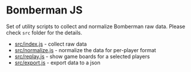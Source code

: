 # Bomberman JS

Set of utility scripts to collect and normalize Bomberman raw data.
Please check `src` folder for the details.

- [src/index.js](src/index.js) - collect raw data
- [src/normalize.js](src/normalize.js) - normalize the data for per-player format
- [src/replay.js](src/replay.js) - show game boards for a selected players
- [src/export.js](src/export.js) - export data to a json
 